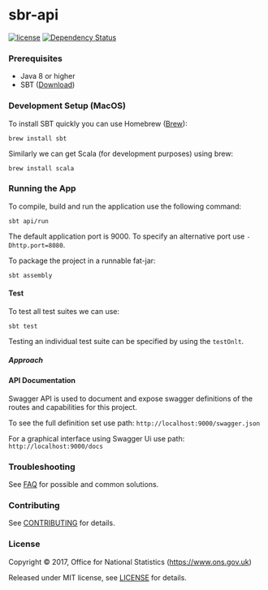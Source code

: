 # sbr-api
[![license](https://img.shields.io/github/license/mashape/apistatus.svg)]()
[![Dependency Status](https://www.versioneye.com/user/projects/58e23bf2d6c98d00417476cc/badge.svg?style=flat-square)](https://www.versioneye.com/user/projects/58e23bf2d6c98d00417476cc)


### Prerequisites

* Java 8 or higher
* SBT ([Download](http://www.scala-sbt.org/))


### Development Setup (MacOS)

To install SBT quickly you can use Homebrew ([Brew](http://brew.sh)):
```shell
brew install sbt
```
Similarly we can get Scala (for development purposes) using brew:
```shell
brew install scala
```


### Running the App

To compile, build and run the application use the following command:

```shell
sbt api/run
```
The default application port is 9000. To specify an alternative port use `-Dhttp.port=8080`.

To package the project in a runnable fat-jar:

```shell
sbt assembly
```

#### Test

To test all test suites we can use:

```shell
sbt test
```

Testing an individual test suite can be specified by using the `testOnlt`.

##### Approach


#### API Documentation
Swagger API is used to document and expose swagger definitions of the routes and capabilities for this project.

 To see the full definition set use path:
 `http://localhost:9000/swagger.json`
 
 For a graphical interface using Swagger Ui use path:
 `http://localhost:9000/docs`
 
### Troubleshooting
See [FAQ](CONTRIBUTING.md) for possible and common solutions.

### Contributing

See [CONTRIBUTING](CONTRIBUTING.md) for details.

### License

Copyright ©‎ 2017, Office for National Statistics (https://www.ons.gov.uk)

Released under MIT license, see [LICENSE](LICENSE.md) for details.
